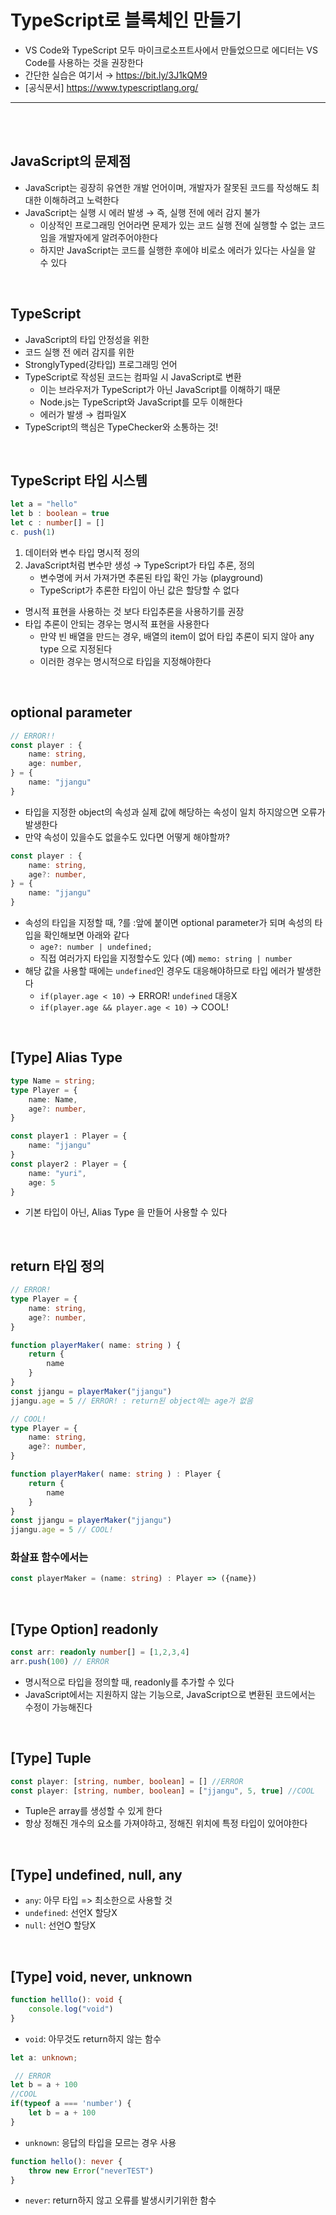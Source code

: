 # TypeScript로 블록체인 만들기
- VS Code와 TypeScript 모두 마이크로소프트사에서 만들었으므로 에디터는 VS Code를 사용하는 것을 권장한다
- 간단한 실습은 여기서 →  https://bit.ly/3J1kQM9
- [공식문서] https://www.typescriptlang.org/


<hr>
<br>
<br>

## JavaScript의 문제점
- JavaScript는 굉장히 유연한 개발 언어이며, 개발자가 잘못된 코드를 작성해도 최대한 이해하려고 노력한다
- JavaScript는 실행 시 에러 발생 → 즉, 실행 전에 에러 감지 불가
    - 이상적인 프로그래밍 언어라면 문제가 있는 코드 실행 전에 실행할 수 없는 코드임을 개발자에게 알려주어야한다
    - 하지만 JavaScript는 코드를 실행한 후에야 비로소 에러가 있다는 사실을 알 수 있다

<br>

## TypeScript 
- JavaScript의 타입 안정성을 위한
- 코드 실행 전 에러 감지를 위한
- StronglyTyped(강타입) 프로그래밍 언어
- TypeScript로 작성된 코드는 컴파일 시 JavaScript로 변환
    - 이는 브라우저가 TypeScript가 아닌 JavaScript를 이해하기 때문
    - Node.js는 TypeScript와 JavaScript를 모두 이해한다
    - 에러가 발생 → 컴파일X
- TypeScript의 핵심은 TypeChecker와 소통하는 것!

<br>

## TypeScript 타입 시스템
```typescript
let a = "hello"
let b : boolean = true
let c : number[] = [] 
c. push(1)
```
1. 데이터와 변수 타입 명시적 정의
2. JavaScript처럼 변수만 생성 → TypeScript가 타입 추론, 정의
    - 변수명에 커서 가져가면 추론된 타입 확인 가능 (playground)
    - TypeScript가 추론한 타입이 아닌 값은 할당할 수 없다

- 명시적 표현을 사용하는 것 보다 타입추론을 사용하기를 권장
- 타입 추론이 안되는 경우는 명시적 표현을 사용한다
    - 만약 빈 배열을 만드는 경우, 배열의 item이 없어 타입 추론이 되지 않아 any type 으로 지정된다
    - 이러한 경우는 명시적으로 타입을 지정해야한다

<br>

## optional parameter
```typescript
// ERROR!!
const player : {
    name: string,
    age: number,
} = {
    name: "jjangu"
}
```
- 타입을 지정한 object의 속성과 실제 값에 해당하는 속성이 일치 하지않으면 오류가 발생한다
- 만약 속성이 있을수도 없을수도 있다면 어떻게 해야할까?

```typescript
const player : {
    name: string,
    age?: number,
} = {
    name: "jjangu"
}
```
- 속성의 타입을 지정할 때, ?를 :앞에 붙이면 optional parameter가 되며 속성의 타입을 확인해보면 아래와 같다
    - `age?: number | undefined;`
    - 직접 여러가지 타입을 지정할수도 있다 (예) `memo: string | number`
- 해당 값을 사용할 때에는 `undefined`인 경우도 대응해야하므로 타입 에러가 발생한다
    - `if(player.age < 10)` → ERROR! `undefined` 대응X
    - `if(player.age && player.age < 10)` → COOL!

<br>

## [Type] Alias Type
```typescript
type Name = string;
type Player = {
    name: Name,
    age?: number,
}

const player1 : Player = {
    name: "jjangu"
}
const player2 : Player = {
    name: "yuri",
    age: 5
}
```
- 기본 타입이 아닌, Alias Type 을 만들어 사용할 수 있다

<br>

## return 타입 정의
```typescript
// ERROR!
type Player = {
    name: string,
    age?: number,
}

function playerMaker( name: string ) {
    return {
        name
    }
}
const jjangu = playerMaker("jjangu")
jjangu.age = 5 // ERROR! : return된 object에는 age가 없음
```
```typescript
// COOL!
type Player = {
    name: string,
    age?: number,
}

function playerMaker( name: string ) : Player {
    return {
        name
    }
}
const jjangu = playerMaker("jjangu")
jjangu.age = 5 // COOL!
```

### 화살표 함수에서는
```typescript
const playerMaker = (name: string) : Player => ({name})
```

<br>

## [Type Option] readonly
```typescript
const arr: readonly number[] = [1,2,3,4]
arr.push(100) // ERROR 
```
- 명시적으로 타입을 정의할 때, readonly를 추가할 수 있다
- JavaScript에서는 지원하지 않는 기능으로, JavaScript으로 변환된 코드에서는 수정이 가능해진다

<br>

## [Type] Tuple
```typescript
const player: [string, number, boolean] = [] //ERROR
const player: [string, number, boolean] = ["jjangu", 5, true] //COOL
```
- Tuple은 array를 생성할 수 있게 한다
- 항상 정해진 개수의 요소를 가져야하고, 정해진 위치에 특정 타입이 있어야한다

<br>

## [Type] undefined, null, any
- `any`: 아무 타입 => 최소한으로 사용할 것
- `undefined`: 선언X 할당X
- `null`: 선언O 할당X

<br>

## [Type] void, never, unknown
```typescript
function helllo(): void {
    console.log("void")
}
```
- `void`:  아무것도 return하지 않는 함수
```typescript
let a: unknown;

 // ERROR
let b = a + 100
//COOL
if(typeof a === 'number') {
    let b = a + 100
}
```
- `unknown`: 응답의 타입을 모르는 경우 사용
```typescript
function hello(): never {
    throw new Error("neverTEST")
}
```
- `never`: return하지 않고 오류를 발생시키기위한 함수
